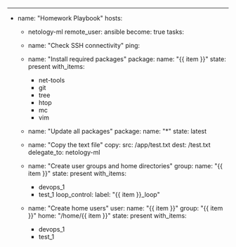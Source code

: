 ---
- name: "Homework Playbook"
  hosts: 
    - netology-ml
  remote_user: ansible 
  become: true
  tasks:
    - name: "Check SSH connectivity"
      ping:

    - name: "Install required packages"
      package:
        name: "{{ item }}"
        state: present
      with_items:
        - net-tools
        - git
        - tree
        - htop
        - mc
        - vim

    - name: "Update all packages"
      package:
        name: "*"
        state: latest

    - name: "Copy the text file"
      copy:
        src: /app/test.txt
        dest: /test.txt
      delegate_to: netology-ml

    - name: "Create user groups and home directories"
      group:
        name: "{{ item }}"
        state: present
      with_items:
        - devops_1
        - test_1
      loop_control:
        label: "{{ item }}_loop"

    - name: "Create home users"
      user:
        name: "{{ item }}"
        group: "{{ item }}"
        home: "/home/{{ item }}"
        state: present
      with_items:
        - devops_1
        - test_1
